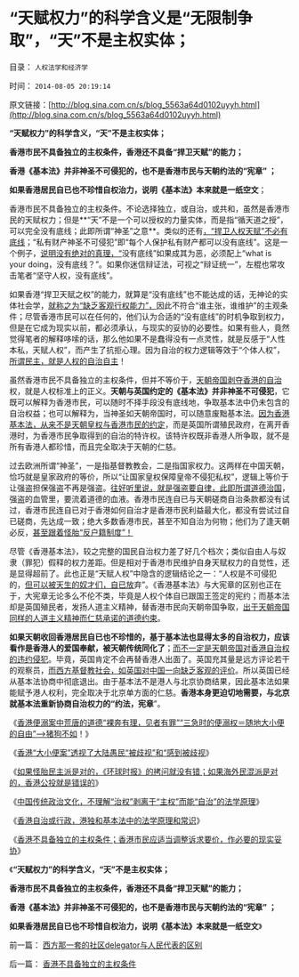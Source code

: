 # “天赋权力”的科学含义是“无限制争取”，“天”不是主权实体；

目录： `人权法学和经济学` 

时间： `2014-08-05 20:19:14` 

原文链接：[http://blog.sina.com.cn/s/blog_5563a64d0102uyyh.html](http://blog.sina.com.cn/s/blog_5563a64d0102uyyh.html)

**“天赋权力”的科学含义，“天”不是主权实体；**

**香港市民不具备独立的主权条件，香港还不具备“捍卫天赋”的能力；**

**香港《基本法》并非神圣不可侵犯的，也不是香港市民与天朝约法的“宪章” ；**

**如果香港居民自已也不珍惜自权治力，说明《基本法》本来就是一纸空文**；

香港市民不具备独立的主权条件。不论选择独立，或自治，或共和，虽然是香港市民的天赋权力；但是**“天”不是一个可以授权的力量实体，而是指“循天道之授”，可以完全没有底线；此即所谓“神圣”之意**。类似的还有[，“捍卫人权天赋”不必有底线](../../../2014/7/11/香港自治或行政，港独和基本法中的法学原理和常识；.md)；“私有财产神圣不可侵犯”即“每个人保护私有财产都可以没有底线”。这是一个例子，[说明没有绝对的真理，“](../../../2009/11/18/绝对的真理之大尾巴狼定律.md)没有底线”如果成其为恶，必须配上“what
is your doing，没有底线？”。如果你迷信辩证法，可视之“辩证统一”，左棍也常攻击笔者“坚守人权，没有底线”。

如果香港“捍卫天赋之权”的能力，就算是“没有底线”也不能达成的话，无神论的实体社会学，[就称之为“缺乏客观行权能力”，](../../../2014/7/20/香港不具备独立的主权条件.md)因此不符合“谁主张，谁维护”的主观条件；尽管香港市民可以在任何的，他们认为合适的“没有底线”的时机争取到权力，但是在它成为现实以前，都必须承认，与现实的妥协的必要性。如果有些人，竟然觉得笔者的解释哆嗦的话，那么他如果不是蠢得没有一点灵性，就是反感于“人性本私，天赋人权”，而产生了抗拒心理。因为自治的权力逻辑等效于“个体人权”，[所谓民主，就是人权的自治自主](../../../2013/2/1/不排外不叫人权，不排外不叫自治；不叫私有财产.md)！

虽然香港市民不具备独立的主权条件，但并不等价于，[天朝帝国剥夺香港的自治](http://darthvad.blog.sohu.com/131400241.html)权，就是人权标准上的正义。**天朝与英国约定的《基本法》并非神圣不可侵犯**，它既可以解释为香港市民，可以随时不择手段没有底线地，争取基本法中仍未包含的自治权益；也可以解释为，当神圣如天朝帝国时，可以随意废黜基本法。[因为香港基本法，从来不是天朝皇权与香港市民的约定](../../../2007/9/30/民主就是与民约法；法律并不是道德的上层建筑.md)，而是英国所谓殖民政府，在离开香港时，为香港市民争取得到的自治的特许权。该特许权既非香港人所争取，就不是所有香港人都珍惜，而且完全取决于天朝的仁慈。

过去欧洲所谓“神圣”，一是指基督教教会，二是指国家权力。这两样在中国天朝，恰巧就是皇家政府的等价，所以“让国家皇权保障皇帝不侵犯私权”，逻辑上等价于让强盗担保强盗不再是强盗。[往好听里说，就是强盗要自律，此即所谓道德治国](../../../2012/12/12/管理层新批基金及QF2的含义，炒基金波动者找死！.md)，强盗的血管里，要流着道德的血液。香港市民连自已与天朝磋商自治条款都没有试过，香港市民连自已对于香港如何自治才是香港市民利益最大化，都没有尝试过自已磋商，先达成一致；绝大多数香港市民，甚至不知自治为何物；他们为了逢天朝必反，[甚至跟着怪胎“反户籍制度”！](../../../2014/7/2/《环球时报》确实拷问了香港公投：什么是真正的民主？.md)

尽管《香港基本法》，较之完整的国民自治权力差了好几个档次；类似自由人与奴隶（罪犯）假释的权力差距。但是相对于香港市民维护自身天赋权力的自觉性，还是显得超前了。此也正是“天赋人权”中隐含的逻辑结论之一：“人权是不可侵犯的，[但可以被天生的奴才们，自已放](../../../2010/1/20/奴隶社会传统文化传承的三个因素.md)弃”。《香港基本法》与大宪章的区别也正在于，大宪章无论多么不伦不类，毕竟是人权个体自已跟国王签定的宪约；而基本法却是英国殖民者，发扬人道主义精神，替香港市民向天朝帝国争取，[出于天朝帝国同样的人道主义精神而仁慈承诺的道德约束](../../../2014/4/23/公有制是否极权，取决于是否“慈悲为怀”.md)。

**如果天朝收回香港居民自已也不珍惜的，基于基本法也显得太多的自治权力，应该看作是香港人的爱国奉献，被天朝传统同化了**；[而不一定是天朝帝国对香港自治权的违约侵犯](../../../2012/9/6/香港，澳门和深圳的自治权异同；.md)。毕竟，英国肯定不会再替香港人出面了。英国充其量是远方评论若干的观察员，[而西方基督教社会，如英国对中国一向缺乏客观的评价](../../../2013/6/23/共产主义的适用性，利比亚战争潜藏的深远危机.md)。所以英国已经从基本法协商中彻底退出。由于基本法不是港人与北京协商结果，因此基本法如果能赋予港人权利，完全取决于北京单方面的仁慈。**香港本身更迫切地需要，与北京就基本法重新协商自治权力的“约法，宪章**”。

《[香港便溺案中荒唐的道德“裸奔有理，见者有罪”“三急时的便溺权＝随地大小便的自由”——>猪狗不如](../../../2014/4/24/“裸奔有理，见者有罪”的维权，猪狗不如的“便溺自由”.md)！》

《[香港“大小便案”透视了大陆愚民“被歧视”和“感到被歧视](../../../2014/5/12/香港“随地大小便起哄案”是大陆公知的集体丑闻；.md)》

《[如果怪胎民主派是对的，《环球时报》的拷问就没有错；如果海外民混派是对的，香港公投就是错误的](../../../2014/7/2/《环球时报》确实拷问了香港公投：什么是真正的民主？.md)》

《[中国传统政治文化，不理解“治权”剥离于“主权”而能“自治”的法学原理](../../../2014/7/7/香港如果真的是一个自由港，香港经济体系就不会崩溃；.md)》

《[香港自治或行政，港独和基本法中的法学原理和常识](../../../2014/7/11/香港自治或行政，港独和基本法中的法学原理和常识；.md)》

《[香港不具备独立的主权条件；香港市民应适当调整诉求要价，作必要的现实妥协](../../../2014/7/20/香港不具备独立的主权条件.md)》

《**“天赋权力”的科学含义，“天”不是主权实体；**

**香港市民不具备独立的主权条件，香港还不具备“捍卫天赋”的能力；**

**香港《基本法》并非神圣不可侵犯的，也不是香港市民与天朝约法的“宪章” ；**

**如果香港居民自已也不珍惜自权治力，说明《基本法》本来就是一纸空文**》

前一篇： [西方那一套的社区delegator与人民代表的区别](../../../2014/8/9/西方那一套的社区delegator与人民代表的区别.md)

后一篇： [香港不具备独立的主权条件](../../../2014/7/20/香港不具备独立的主权条件.md)

